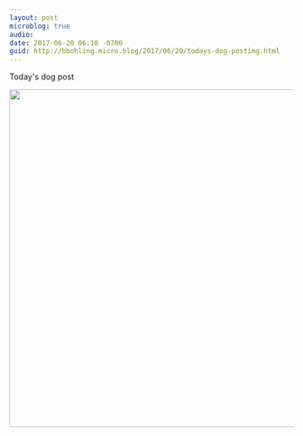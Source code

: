 ```yaml
---
layout: post
microblog: true
audio: 
date: 2017-06-20 06:10 -0700
guid: http://bbohling.micro.blog/2017/06/20/todays-dog-postimg.html
---
```

Today's dog post

<img src="http://bbohling.micro.blog/uploads/2017/0dd10d0cee.jpg" width="600" height="600" style="height: auto" />
